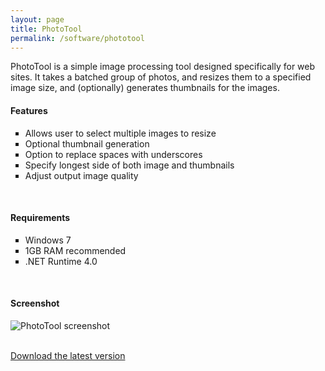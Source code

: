```yaml
---
layout: page
title: PhotoTool
permalink: /software/phototool
---
```


<p>
PhotoTool is a simple image processing tool designed specifically for web 
sites.  It takes a batched group of photos, and resizes them to a 
specified image size, and (optionally) generates thumbnails for the 
images.
</p>

<h4>Features</h4>

<ul type="square">
	<li> Allows user to select multiple images to resize</li>
	<li> Optional thumbnail generation</li>
	<li> Option to replace spaces with underscores</li>
	<li> Specify longest side of both image and thumbnails</li>
	<li> Adjust output image quality</li>
</ul>
<br />
<h4>Requirements</h4>
<ul type="square">
	<li> Windows 7</li>
	<li> 1GB RAM recommended</li>
	<li> .NET Runtime 4.0</li>
</ul>
<br />
<h4>Screenshot</h4>
<p>
<img src="{{ 'assets/img/software/screen_phototool.png' | relative_url }}" alt="PhotoTool screenshot" />
</p>
<br />
<a href="https://github.com/mrsalmon1976/PhotoTool/releases/latest" class="main">Download the latest version</a>
